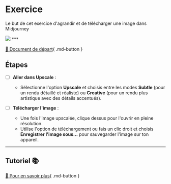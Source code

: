 <style>.md-footer{display:none;}</style>
# Exercice
Le but de cet exercice d'agrandir et de télécharger une image dans Midjourney 

<img src="../assets/image/04_rosie_pieuvre.png">
***

[📁 Document de départ](../assets/image/04_rosie_pieuvre.png){ .md-button }   <br>


## Étapes

- [ ] **Aller dans Upscale** :
   - Sélectionne l'option **Upscale** et choisis entre les modes **Subtle** (pour un rendu détaillé et réaliste) ou **Creative** (pour un rendu plus artistique avec des détails accentués).

- [ ] **Télécharger l'image** :
   - Une fois l'image upscalée, clique dessus pour l'ouvrir en pleine résolution.
   - Utilise l'option de téléchargement ou fais un clic droit et choisis **Enregistrer l'image sous...** pour sauvegarder l'image sur ton appareil.

***
## Tutoriel 📚

[📖 Pour en savoir plus](https://cmontmorency365-my.sharepoint.com/:v:/g/personal/flpilote_cmontmorency_qc_ca/Eai9ufslH1dMgF7GKs_WTksBg1BkGo7xvs19OL6X2lD-vA?nav=eyJyZWZlcnJhbEluZm8iOnsicmVmZXJyYWxBcHAiOiJPbmVEcml2ZUZvckJ1c2luZXNzIiwicmVmZXJyYWxBcHBQbGF0Zm9ybSI6IldlYiIsInJlZmVycmFsTW9kZSI6InZpZXciLCJyZWZlcnJhbFZpZXciOiJNeUZpbGVzTGlua0NvcHkifX0&e=uNCIIj){ .md-button }   <br>

